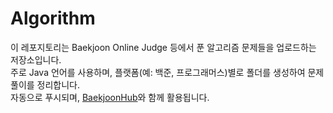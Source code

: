 # Algorithm
이 레포지토리는 Baekjoon Online Judge 등에서 푼 알고리즘 문제들을 업로드하는 저장소입니다.  
주로 Java 언어를 사용하며, 플랫폼(예: 백준, 프로그래머스)별로 폴더를 생성하여 문제 풀이를 정리합니다.  
자동으로 푸시되며, [BaekjoonHub](https://github.com/BaekjoonHub/BaekjoonHub)와 함께 활용됩니다.
